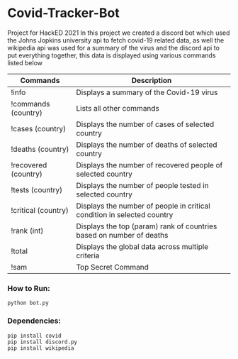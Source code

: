 # Covid-Tracker-Bot

Project for HackED 2021
In this project we created a discord bot which used the Johns Jopkins university api to fetch covid-19 related data, as well the wikipedia api was used for a summary of the virus and the discord api to put everything together, this data is displayed using various commands listed below

|       Commands       |                            Description                                  |
| -------------------- | ----------------------------------------------------------------------- |
| !info                | Displays a summary of the Covid-19 virus                                |
| !commands (country)  | Lists all other commands                                                |
| !cases (country)     | Displays the number of cases of selected country                        |
| !deaths (country)    | Displays the number of deaths of selected country                       |
| !recovered (country) | Displays the number of recovered people of selected country             |
| !tests (country)     | Displays the number of people tested in selected country                |
| !critical (country)  | Displays the number of people in critical condition in selected country |
| !rank (int)          | Displays the top (param) rank of countries based on number of deaths    |
| !total               | Displays the global data across multiple criteria                       |
| !sam                 | Top Secret Command                                                      |

### How to Run:
    python bot.py

### Dependencies:
    pip install covid
    pip install discord.py
    pip install wikipedia
